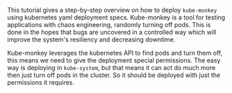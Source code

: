 This tutorial gives a step-by-step overview on how to deploy `kube-monkey` using kubernetes yaml deployment specs. Kube-monkey is a tool for testing applications with chaos engineering, randomly turning off pods. This is done in the hopes that bugs are uncovered in a controlled way which will improve the system's resiliency and decreasing downtime.

Kube-monkey leverages the kubernetes API to find pods and turn them off, this means we need to give the deployment special permissions. The easy way is deploying in `kube-system`, but that means it can act do much more then just turn off pods in the cluster. So it should be deployed with just the permissions it requires.


